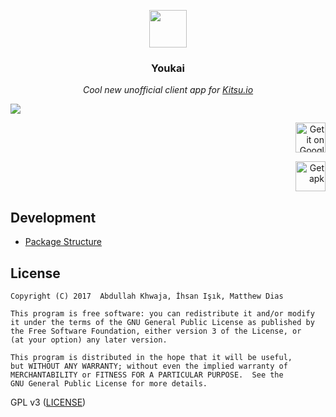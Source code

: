 <p align="center">
<img src="https://cloud.githubusercontent.com/assets/2550945/23096394/014d93aa-f61c-11e6-8bd0-c5181ada940c.png" height="60px" width="60px"/>
</p>

<h3><p align="center">Youkai</p></h3>

<p align="center"><i>Cool new unofficial client app for <a href="https://kitsu.io">Kitsu.io</a></i></p>

![](https://cloud.githubusercontent.com/assets/2550945/23096411/509b6522-f61c-11e6-846f-42ac9b28a337.png)

<p align="right">
<a href='https://play.google.com/store/apps/details?id=app.youkai'><img height="48" alt='Get it on Google Play' src='https://cloud.githubusercontent.com/assets/2550945/21590908/dd7857a8-d0ff-11e6-9d0c-a8ce8ba883d4.png'/></a>
</p>
<p align="right">
<a href='https://github.com/xiprox/Youkai/releases/latest'><img height="48" alt='Get apk' src='https://cloud.githubusercontent.com/assets/2550945/21590907/dd74e0f0-d0ff-11e6-971f-d429148fd03d.png'/></a>
</p>

## Development
- [Package Structure](https://github.com/xiprox/Youkai/wiki/Package-Structure)

## License
```
Copyright (C) 2017  Abdullah Khwaja, İhsan Işık, Matthew Dias

This program is free software: you can redistribute it and/or modify
it under the terms of the GNU General Public License as published by
the Free Software Foundation, either version 3 of the License, or
(at your option) any later version.

This program is distributed in the hope that it will be useful,
but WITHOUT ANY WARRANTY; without even the implied warranty of
MERCHANTABILITY or FITNESS FOR A PARTICULAR PURPOSE.  See the
GNU General Public License for more details.
```
GPL v3 ([LICENSE](/LICENSE))
